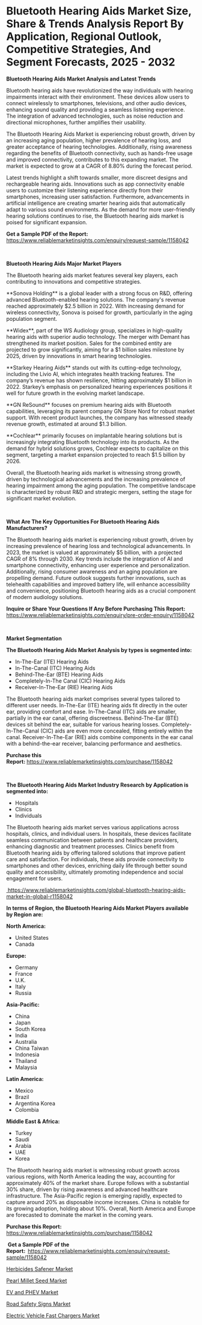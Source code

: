 <p><h1>Bluetooth Hearing Aids Market Size, Share & Trends Analysis Report By Application, Regional Outlook, Competitive Strategies, And Segment Forecasts, 2025 - 2032</h1></p><p><strong>Bluetooth Hearing Aids Market Analysis and Latest Trends</strong></p>
<p><p>Bluetooth hearing aids have revolutionized the way individuals with hearing impairments interact with their environment. These devices allow users to connect wirelessly to smartphones, televisions, and other audio devices, enhancing sound quality and providing a seamless listening experience. The integration of advanced technologies, such as noise reduction and directional microphones, further amplifies their usability.</p><p>The Bluetooth Hearing Aids Market is experiencing robust growth, driven by an increasing aging population, higher prevalence of hearing loss, and greater acceptance of hearing technologies. Additionally, rising awareness regarding the benefits of Bluetooth connectivity, such as hands-free usage and improved connectivity, contributes to this expanding market. The market is expected to grow at a CAGR of 8.80% during the forecast period.</p><p>Latest trends highlight a shift towards smaller, more discreet designs and rechargeable hearing aids. Innovations such as app connectivity enable users to customize their listening experience directly from their smartphones, increasing user satisfaction. Furthermore, advancements in artificial intelligence are creating smarter hearing aids that automatically adapt to various sound environments. As the demand for more user-friendly hearing solutions continues to rise, the Bluetooth hearing aids market is poised for significant expansion.</p></p>
<p><strong>Get a Sample PDF of the Report:&nbsp;</strong> <a href="https://www.reliablemarketinsights.com/enquiry/request-sample/1158042?utm_campaign=2012&utm_medium=2&utm_source=Github&utm_content=ia&utm_term=05022025&utm_id=bluetooth-hearing-aids">https://www.reliablemarketinsights.com/enquiry/request-sample/1158042</a></p>
<p>&nbsp;</p>
<p><strong>Bluetooth Hearing Aids Major Market Players</strong></p>
<p><p>The Bluetooth hearing aids market features several key players, each contributing to innovations and competitive strategies. </p><p>**Sonova Holding** is a global leader with a strong focus on R&D, offering advanced Bluetooth-enabled hearing solutions. The company's revenue reached approximately $2.5 billion in 2022. With increasing demand for wireless connectivity, Sonova is poised for growth, particularly in the aging population segment.</p><p>**Widex**, part of the WS Audiology group, specializes in high-quality hearing aids with superior audio technology. The merger with Demant has strengthened its market position. Sales for the combined entity are projected to grow significantly, aiming for a $1 billion sales milestone by 2025, driven by innovations in smart hearing technologies.</p><p>**Starkey Hearing Aids** stands out with its cutting-edge technology, including the Livio AI, which integrates health tracking features. The company’s revenue has shown resilience, hitting approximately $1 billion in 2022. Starkey’s emphasis on personalized hearing experiences positions it well for future growth in the evolving market landscape.</p><p>**GN ReSound** focuses on premium hearing aids with Bluetooth capabilities, leveraging its parent company GN Store Nord for robust market support. With recent product launches, the company has witnessed steady revenue growth, estimated at around $1.3 billion.</p><p>**Cochlear** primarily focuses on implantable hearing solutions but is increasingly integrating Bluetooth technology into its products. As the demand for hybrid solutions grows, Cochlear expects to capitalize on this segment, targeting a market expansion projected to reach $1.5 billion by 2026.</p><p>Overall, the Bluetooth hearing aids market is witnessing strong growth, driven by technological advancements and the increasing prevalence of hearing impairment among the aging population. The competitive landscape is characterized by robust R&D and strategic mergers, setting the stage for significant market evolution.</p></p>
<p>&nbsp;</p>
<p><strong>What Are The Key Opportunities For Bluetooth Hearing Aids Manufacturers?</strong></p>
<p><p>The Bluetooth hearing aids market is experiencing robust growth, driven by increasing prevalence of hearing loss and technological advancements. In 2023, the market is valued at approximately $5 billion, with a projected CAGR of 8% through 2030. Key trends include the integration of AI and smartphone connectivity, enhancing user experience and personalization. Additionally, rising consumer awareness and an aging population are propelling demand. Future outlook suggests further innovations, such as telehealth capabilities and improved battery life, will enhance accessibility and convenience, positioning Bluetooth hearing aids as a crucial component of modern audiology solutions.</p></p>
<p><strong>Inquire or Share Your Questions If Any Before Purchasing This Report:</strong> <a href="https://www.reliablemarketinsights.com/enquiry/pre-order-enquiry/1158042?utm_campaign=2012&utm_medium=2&utm_source=Github&utm_content=ia&utm_term=05022025&utm_id=bluetooth-hearing-aids">https://www.reliablemarketinsights.com/enquiry/pre-order-enquiry/1158042</a></p>
<p>&nbsp;</p>
<p><strong>Market Segmentation</strong></p>
<p><strong>The Bluetooth Hearing Aids Market Analysis by types is segmented into:</strong></p>
<p><ul><li>In-The-Ear (ITE) Hearing Aids</li><li>In-The-Canal (ITC) Hearing Aids</li><li>Behind-The-Ear (BTE) Hearing Aids</li><li>Completely-In-The Canal (CIC) Hearing Aids</li><li>Receiver-In-The-Ear (RIE) Hearing Aids</li></ul></p>
<p><p>The Bluetooth hearing aids market comprises several types tailored to different user needs. In-The-Ear (ITE) hearing aids fit directly in the outer ear, providing comfort and ease. In-The-Canal (ITC) aids are smaller, partially in the ear canal, offering discreetness. Behind-The-Ear (BTE) devices sit behind the ear, suitable for various hearing losses. Completely-In-The-Canal (CIC) aids are even more concealed, fitting entirely within the canal. Receiver-In-The-Ear (RIE) aids combine components in the ear canal with a behind-the-ear receiver, balancing performance and aesthetics.</p></p>
<p><strong>Purchase this Report:&nbsp;</strong><a href="https://www.reliablemarketinsights.com/purchase/1158042?utm_campaign=2012&utm_medium=2&utm_source=Github&utm_content=ia&utm_term=05022025&utm_id=bluetooth-hearing-aids">https://www.reliablemarketinsights.com/purchase/1158042</a></p>
<p>&nbsp;</p>
<p><strong>The Bluetooth Hearing Aids Market Industry Research by Application is segmented into:</strong></p>
<p><ul><li>Hospitals</li><li>Clinics</li><li>Individuals</li></ul></p>
<p><p>The Bluetooth hearing aids market serves various applications across hospitals, clinics, and individual users. In hospitals, these devices facilitate seamless communication between patients and healthcare providers, enhancing diagnostic and treatment processes. Clinics benefit from Bluetooth hearing aids by offering tailored solutions that improve patient care and satisfaction. For individuals, these aids provide connectivity to smartphones and other devices, enriching daily life through better sound quality and accessibility, ultimately promoting independence and social engagement for users.</p></p>
<p><a href="https://www.reliablemarketinsights.com/global-bluetooth-hearing-aids-market-in-global-r1158042?utm_campaign=2012&utm_medium=2&utm_source=Github&utm_content=ia&utm_term=05022025&utm_id=bluetooth-hearing-aids">&nbsp;https://www.reliablemarketinsights.com/global-bluetooth-hearing-aids-market-in-global-r1158042</a></p>
<p><strong>In terms of Region, the Bluetooth Hearing Aids Market Players available by Region are:</strong></p>
<p>
    <p> <strong> North America: </strong>
        <ul>
            <li>United States</li>
            <li>Canada</li>
        </ul>
        </p> 
    <p> <strong> Europe: </strong>
        <ul>
            <li>Germany</li>
            <li>France</li>
            <li>U.K.</li>
            <li>Italy</li>
            <li>Russia</li>
        </ul>
        </p> 
    <p> <strong> Asia-Pacific: </strong>
        <ul>
            <li>China</li>
            <li>Japan</li>
            <li>South Korea</li>
            <li>India</li>
            <li>Australia</li>
            <li>China Taiwan</li>
            <li>Indonesia</li>
            <li>Thailand</li>
            <li>Malaysia</li>
        </ul>
        </p> 
    <p> <strong> Latin America: </strong>
        <ul>
            <li>Mexico</li>
            <li>Brazil</li>
            <li>Argentina Korea</li>
            <li>Colombia</li>
        </ul>
        </p> 
    <p> <strong> Middle East & Africa: </strong>
        <ul>
            <li>Turkey</li>
            <li>Saudi</li>
            <li>Arabia</li>
            <li>UAE</li>
            <li>Korea</li>
        </ul>
    </p>
    </p>
<p><p>The Bluetooth hearing aids market is witnessing robust growth across various regions, with North America leading the way, accounting for approximately 40% of the market share. Europe follows with a substantial 30% share, driven by rising awareness and advanced healthcare infrastructure. The Asia-Pacific region is emerging rapidly, expected to capture around 20% as disposable income increases. China is notable for its growing adoption, holding about 10%. Overall, North America and Europe are forecasted to dominate the market in the coming years.</p></p>
<p><strong>Purchase this Report: </strong><a href="https://www.reliablemarketinsights.com/purchase/1158042?utm_campaign=2012&utm_medium=2&utm_source=Github&utm_content=ia&utm_term=05022025&utm_id=bluetooth-hearing-aids">https://www.reliablemarketinsights.com/purchase/1158042</a></p>
<p>&nbsp;<strong>Get a Sample PDF of the Report:&nbsp;&nbsp;</strong><a href="https://www.reliablemarketinsights.com/enquiry/request-sample/1158042?utm_campaign=2012&utm_medium=2&utm_source=Github&utm_content=ia&utm_term=05022025&utm_id=bluetooth-hearing-aids">https://www.reliablemarketinsights.com/enquiry/request-sample/1158042</a></p>
<p><strong></strong></p>
<p><p><a href="https://www.linkedin.com/pulse/competitive-landscape-herbicides-safener-impressive-ahqrc?utm_campaign=2012&utm_medium=2&utm_source=Github&utm_content=ia&utm_term=05022025&utm_id=bluetooth-hearing-aids">Herbicides Safener Market</a></p><p><a href="https://www.linkedin.com/pulse/pearl-millet-seed-market-outlook-projected-growth-83-7sy4c?utm_campaign=2012&utm_medium=2&utm_source=Github&utm_content=ia&utm_term=05022025&utm_id=bluetooth-hearing-aids">Pearl Millet Seed Market</a></p><p><a href="https://www.linkedin.com/pulse/ev-phev-market-research-industry-data-forecasted-cagr-53-gyjke?utm_campaign=2012&utm_medium=2&utm_source=Github&utm_content=ia&utm_term=05022025&utm_id=bluetooth-hearing-aids">EV and PHEV Market</a></p><p><a href="https://www.linkedin.com/pulse/size-globalroad-safety-signs-market-compounded-annual-g25oc?utm_campaign=2012&utm_medium=2&utm_source=Github&utm_content=ia&utm_term=05022025&utm_id=bluetooth-hearing-aids">Road Safety Signs Market</a></p><p><a href="https://www.linkedin.com/pulse/electric-vehicle-fast-chargers-market-research-report-business-rz1je?utm_campaign=2012&utm_medium=2&utm_source=Github&utm_content=ia&utm_term=05022025&utm_id=bluetooth-hearing-aids">Electric Vehicle Fast Chargers Market</a></p></p>